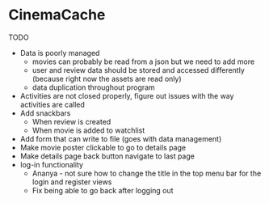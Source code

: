# CinemaCache

TODO
- Data is poorly managed
  - movies can probably be read from a json but we need to add more
  - user and review data should be stored and accessed differently (because right now the assets are read only)
  - data duplication throughout program
- Activities are not closed properly, figure out issues with the way activities are called
- Add snackbars
  - When review is created
  - When movie is added to watchlist
- Add form that can write to file (goes with data management)
- Make movie poster clickable to go to details page
- Make details page back button navigate to last page
- log-in functionality
  - Ananya - not sure how to change the title in the top menu bar for the login and register views
  - Fix being able to go back after logging out



  
